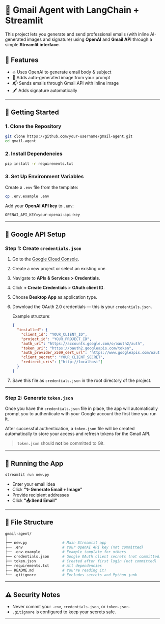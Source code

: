 


# 📧 Gmail Agent with LangChain + Streamlit

This project lets you generate and send professional emails (with inline AI-generated images and signature) using **OpenAI** and **Gmail API** through a simple **Streamlit interface**.

## 🌟 Features

- 🔥 Uses OpenAI to generate email body & subject
- 🎨 Adds auto-generated image from your prompt
- 📬 Sends emails through Gmail API with inline image
- 🖋️ Adds signature automatically

---

## 🚀 Getting Started

### 1. Clone the Repository

```bash
git clone https://github.com/your-username/gmail-agent.git
cd gmail-agent
```

### 2. Install Dependencies

```bash
pip install -r requirements.txt
```

### 3. Set Up Environment Variables

Create a `.env` file from the template:

```bash
cp .env.example .env
```

Add your **OpenAI API key** to `.env`:

```env
OPENAI_API_KEY=your-openai-api-key
```

---

## 🔐 Google API Setup

### Step 1: Create `credentials.json`

1. Go to the [Google Cloud Console](https://console.cloud.google.com/).
2. Create a new project or select an existing one.
3. Navigate to **APIs & Services > Credentials**.
4. Click **+ Create Credentials** > **OAuth client ID**.
5. Choose **Desktop App** as application type.
6. Download the OAuth 2.0 credentials — this is your `credentials.json`.

   Example structure:
   ```json
   {
     "installed": {
       "client_id": "YOUR_CLIENT_ID",
       "project_id": "YOUR_PROJECT_ID",
       "auth_uri": "https://accounts.google.com/o/oauth2/auth",
       "token_uri": "https://oauth2.googleapis.com/token",
       "auth_provider_x509_cert_url": "https://www.googleapis.com/oauth2/v1/certs",
       "client_secret": "YOUR_CLIENT_SECRET",
       "redirect_uris": ["http://localhost"]
     }
   }
   ```

7. Save this file as `credentials.json` in the root directory of the project.

---

### Step 2: Generate `token.json`

Once you have the `credentials.json` file in place, the app will automatically prompt you to authenticate with your Google account the first time you run it.

After successful authentication, a `token.json` file will be created automatically to store your access and refresh tokens for the Gmail API.

> `token.json` should **not** be committed to Git.

---

## 🧪 Running the App

```bash
streamlit run new.py
```

- Enter your email idea
- Click **"✨ Generate Email + Image"**
- Provide recipient addresses
- Click **"📤 Send Email"**

---

## 📂 File Structure

```bash
gmail-agent/
│
├── new.py                # Main Streamlit app
├── .env                  # Your OpenAI API key (not committed)
├── .env.example          # Example template for others
├── credentials.json      # Google OAuth client secrets (not committed)
├── token.json            # Created after first login (not committed)
├── requirements.txt      # All dependencies
├── README.md             # You're reading it!
└── .gitignore            # Excludes secrets and Python junk
```

---

## ⚠️ Security Notes

- Never commit your `.env`, `credentials.json`, or `token.json`.
- `.gitignore` is configured to keep your secrets safe.

---

